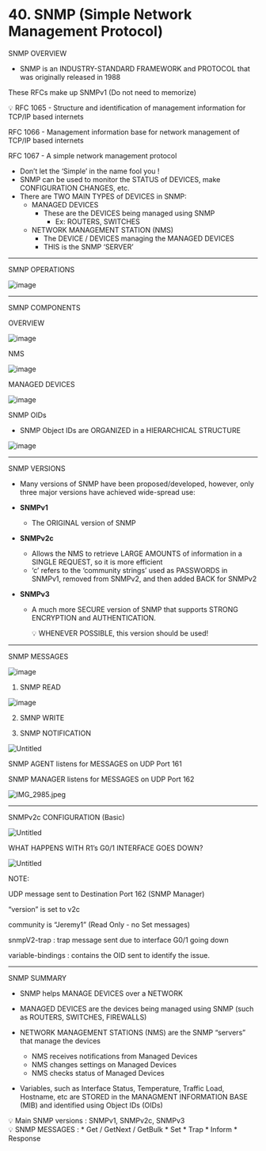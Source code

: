 # 40. SNMP (Simple Network Management Protocol)

SNMP OVERVIEW

- SNMP is an INDUSTRY-STANDARD FRAMEWORK and PROTOCOL that was originally released in 1988

These RFCs make up SNMPv1 (Do not need to memorize)

<aside>
💡 RFC 1065 - Structure and identification of management information for TCP/IP based internets

RFC 1066 - Management information base for network management of TCP/IP based internets

RFC 1067 - A simple network management protocol

</aside>

- Don’t let the ‘Simple’ in the name fool you !
- SNMP can be used to monitor the STATUS of DEVICES, make CONFIGURATION CHANGES, etc.
- There are TWO MAIN TYPES of DEVICES in SNMP:
    - MANAGED DEVICES
        - These are the DEVICES being managed using SNMP
            - Ex: ROUTERS, SWITCHES
    - NETWORK MANAGEMENT STATION (NMS)
        - The DEVICE / DEVICES managing the MANAGED DEVICES
        - THIS is the SNMP ‘SERVER’

---

SMNP OPERATIONS

![image](https://github.com/psaumur/CCNA/assets/106411237/bfa13793-5bc7-4344-8592-f38ef3a64784)

---

SMNP COMPONENTS

OVERVIEW

![image](https://github.com/psaumur/CCNA/assets/106411237/632a83c5-27c8-4adc-8b08-079030c5f52c)

NMS

![image](https://github.com/psaumur/CCNA/assets/106411237/aa59534d-01d5-404c-bdf6-e0fd92cf9d98)

MANAGED DEVICES

![image](https://github.com/psaumur/CCNA/assets/106411237/656e27b1-86a4-42c7-a1a1-94309aa19610)

SNMP OIDs

- SNMP Object IDs are ORGANIZED in a HIERARCHICAL STRUCTURE

![image](https://github.com/psaumur/CCNA/assets/106411237/79180299-7d9a-4607-a592-7e7d8d090cd1)

---

SNMP VERSIONS

- Many versions of SNMP have been proposed/developed, however, only three major versions have achieved wide-spread use:

- **SNMPv1**
    - The ORIGINAL version of SNMP
- **SNMPv2c**
    - Allows the NMS to retrieve LARGE AMOUNTS of information in a SINGLE REQUEST, so it is more efficient
    - ‘c’ refers to the ‘community strings’ used as PASSWORDS in SNMPv1, removed from SNMPv2, and then added BACK for SNMPv2
- **SNMPv3**
    - A much more SECURE version of SNMP that supports STRONG ENCRYPTION and AUTHENTICATION.
        
        <aside>
        💡 WHENEVER POSSIBLE, this version should be used!
        
        </aside>
        

---

SNMP MESSAGES

![image](https://github.com/psaumur/CCNA/assets/106411237/25b15c81-931a-41a6-8033-dff07bfb5f15)

1) SNMP READ

![image](https://github.com/psaumur/CCNA/assets/106411237/e7d671f6-f2b0-468a-95a2-6678a52945c4)

2) SMNP WRITE


3) SNMP NOTIFICATION

![Untitled](https://prod-files-secure.s3.us-west-2.amazonaws.com/4cdde10f-02e3-465a-88ff-7f4c39b1e84f/3de9f6a0-91ab-46a8-93a4-37afbe9a8d5d/Untitled.png)

SNMP AGENT listens for MESSAGES on UDP Port 161

SNMP MANAGER listens for MESSAGES on UDP Port 162

![IMG_2985.jpeg](https://prod-files-secure.s3.us-west-2.amazonaws.com/4cdde10f-02e3-465a-88ff-7f4c39b1e84f/4ad2ce42-c01f-4475-80e8-6272c508a043/IMG_2985.jpeg)

---

SNMPv2c CONFIGURATION (Basic)

![Untitled](https://prod-files-secure.s3.us-west-2.amazonaws.com/4cdde10f-02e3-465a-88ff-7f4c39b1e84f/971dd829-9360-4dfa-9f5a-1db52a3ce599/Untitled.png)

WHAT HAPPENS WITH R1’s G0/1 INTERFACE GOES DOWN?

![Untitled](https://prod-files-secure.s3.us-west-2.amazonaws.com/4cdde10f-02e3-465a-88ff-7f4c39b1e84f/ba3a1a05-6235-433d-aef3-2555f7b53b82/Untitled.png)

NOTE:

UDP message sent to Destination Port 162 (SNMP Manager)

“version” is set to v2c

community is “Jeremy1” (Read Only - no Set messages)

snmpV2-trap : trap message sent due to interface G0/1 going down

variable-bindings : contains the OID sent to identify the issue.

---

SNMP SUMMARY

- SNMP helps MANAGE DEVICES over a NETWORK
- MANAGED DEVICES are the devices being managed using SNMP (such as ROUTERS, SWITCHES, FIREWALLS)
- NETWORK MANAGEMENT STATIONS (NMS) are the SNMP “servers” that manage the devices
    - NMS receives notifications from Managed Devices
    - NMS changes settings on Managed Devices
    - NMS checks status of Managed Devices
    
- Variables, such as Interface Status, Temperature, Traffic Load, Hostname, etc are STORED in the MANAGMENT INFORMATION BASE (MIB) and identified using Object IDs (OIDs)

<aside>
💡 Main SNMP versions : SNMPv1, SNMPv2c, SNMPv3

</aside>

<aside>
💡 SNMP MESSAGES : 
* Get / GetNext / GetBulk
* Set
* Trap
* Inform
* Response

</aside>
